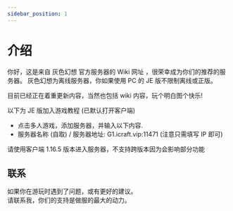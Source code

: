 ```yaml
---
sidebar_position: 1
---
```


# 介绍

你好，这是来自 灰色幻想 官方服务器的 Wiki 网址 ，很荣幸成为你们的推荐的服务器。
灰色幻想为离线服务器，你如果使用 PC 的 JE 版不限制离线或正版。

目前已经正在着重更新内容，当然也包括 wiki 内容，玩个明白图个快乐!

以下为 JE 版加入游戏教程 (已默认打开客户端)
* 点击多人游戏，添加服务器，并输入以下内容.
* 服务器名称 (自取) / 服务器地址: G1.icraft.vip:11471 (注意只需填写 IP 即可)

请使用客户端 1.16.5 版本进入服务器，不支持跨版本因为会影响部分功能


## 联系

如果你在游玩时遇到了问题，或有更好的建议。    
请联系我，你们的支持是做服的最大的动力。  
